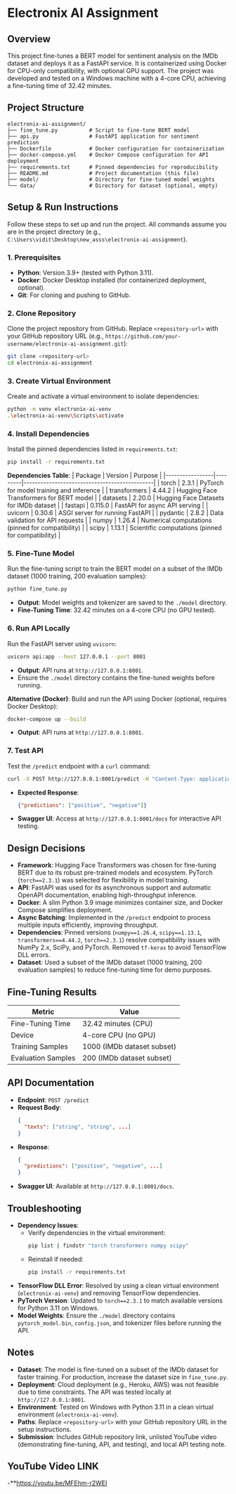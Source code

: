 # Electronix AI Assignment

## Overview
This project fine-tunes a BERT model for sentiment analysis on the IMDb dataset and deploys it as a FastAPI service. It is containerized using Docker for CPU-only compatibility, with optional GPU support. The project was developed and tested on a Windows machine with a 4-core CPU, achieving a fine-tuning time of 32.42 minutes.

## Project Structure
```
electronix-ai-assignment/
├── fine_tune.py          # Script to fine-tune BERT model
├── api.py                # FastAPI application for sentiment prediction
├── Dockerfile            # Docker configuration for containerization
├── docker-compose.yml    # Docker Compose configuration for API deployment
├── requirements.txt      # Pinned dependencies for reproducibility
├── README.md             # Project documentation (this file)
├── model/                # Directory for fine-tuned model weights
└── data/                 # Directory for dataset (optional, empty)
```

## Setup & Run Instructions
Follow these steps to set up and run the project. All commands assume you are in the project directory (e.g., `C:\Users\vidit\Desktop\new_asss\electronix-ai-assignment`).

### 1. Prerequisites
- **Python**: Version 3.9+ (tested with Python 3.11).
- **Docker**: Docker Desktop installed (for containerized deployment, optional).
- **Git**: For cloning and pushing to GitHub.

### 2. Clone Repository
Clone the project repository from GitHub. Replace `<repository-url>` with your GitHub repository URL (e.g., `https://github.com/your-username/electronix-ai-assignment.git`):
```bash
git clone <repository-url>
cd electronix-ai-assignment
```

### 3. Create Virtual Environment
Create and activate a virtual environment to isolate dependencies:
```bash
python -m venv electronix-ai-venv
.\electronix-ai-venv\Scripts\activate
```

### 4. Install Dependencies
Install the pinned dependencies listed in `requirements.txt`:
```bash
pip install -r requirements.txt
```

**Dependencies Table**:
| Package         | Version | Purpose                                      |
|-----------------|---------|----------------------------------------------|
| torch           | 2.3.1   | PyTorch for model training and inference     |
| transformers    | 4.44.2  | Hugging Face Transformers for BERT model     |
| datasets        | 2.20.0  | Hugging Face Datasets for IMDb dataset       |
| fastapi         | 0.115.0 | FastAPI for async API serving                |
| uvicorn         | 0.30.6  | ASGI server for running FastAPI              |
| pydantic        | 2.8.2   | Data validation for API requests             |
| numpy           | 1.26.4  | Numerical computations (pinned for compatibility) |
| scipy           | 1.13.1  | Scientific computations (pinned for compatibility) |

### 5. Fine-Tune Model
Run the fine-tuning script to train the BERT model on a subset of the IMDb dataset (1000 training, 200 evaluation samples):
```bash
python fine_tune.py
```
- **Output**: Model weights and tokenizer are saved to the `./model` directory.
- **Fine-Tuning Time**: 32.42 minutes on a 4-core CPU (no GPU tested).

### 6. Run API Locally
Run the FastAPI server using `uvicorn`:
```bash
uvicorn api:app --host 127.0.0.1 --port 8001
```
- **Output**: API runs at `http://127.0.0.1:8001`.
- Ensure the `./model` directory contains the fine-tuned weights before running.

**Alternative (Docker)**:
Build and run the API using Docker (optional, requires Docker Desktop):
```bash
docker-compose up --build
```
- **Output**: API runs at `http://127.0.0.1:8001`.

### 7. Test API
Test the `/predict` endpoint with a `curl` command:
```bash
curl -X POST http://127.0.0.1:8001/predict -H "Content-Type: application/json" -d '{"texts": ["I love this movie!", "This was terrible."]}'
```
- **Expected Response**:
  ```json
  {"predictions": ["positive", "negative"]}
  ```
- **Swagger UI**: Access at `http://127.0.0.1:8001/docs` for interactive API testing.

## Design Decisions
- **Framework**: Hugging Face Transformers was chosen for fine-tuning BERT due to its robust pre-trained models and ecosystem. PyTorch (`torch==2.3.1`) was selected for flexibility in model training.
- **API**: FastAPI was used for its asynchronous support and automatic OpenAPI documentation, enabling high-throughput inference.
- **Docker**: A slim Python 3.9 image minimizes container size, and Docker Compose simplifies deployment.
- **Async Batching**: Implemented in the `/predict` endpoint to process multiple inputs efficiently, improving throughput.
- **Dependencies**: Pinned versions (`numpy==1.26.4`, `scipy==1.13.1`, `transformers==4.44.2`, `torch==2.3.1`) resolve compatibility issues with NumPy 2.x, SciPy, and PyTorch. Removed `tf-keras` to avoid TensorFlow DLL errors.
- **Dataset**: Used a subset of the IMDb dataset (1000 training, 200 evaluation samples) to reduce fine-tuning time for demo purposes.

## Fine-Tuning Results
| Metric             | Value                     |
|--------------------|---------------------------|
| Fine-Tuning Time   | 32.42 minutes (CPU)       |
| Device             | 4-core CPU (no GPU)       |
| Training Samples   | 1000 (IMDb dataset subset)|
| Evaluation Samples | 200 (IMDb dataset subset) |

## API Documentation
- **Endpoint**: `POST /predict`
- **Request Body**:
  ```json
  {
    "texts": ["string", "string", ...]
  }
  ```
- **Response**:
  ```json
  {
    "predictions": ["positive", "negative", ...]
  }
  ```
- **Swagger UI**: Available at `http://127.0.0.1:8001/docs`.

## Troubleshooting
- **Dependency Issues**:
  - Verify dependencies in the virtual environment:
    ```bash
    pip list | findstr "torch transformers numpy scipy"
    ```
  - Reinstall if needed:
    ```bash
    pip install -r requirements.txt
    ```
- **TensorFlow DLL Error**: Resolved by using a clean virtual environment (`electronix-ai-venv`) and removing TensorFlow dependencies.
- **PyTorch Version**: Updated to `torch==2.3.1` to match available versions for Python 3.11 on Windows.
- **Model Weights**: Ensure the `./model` directory contains `pytorch_model.bin`, `config.json`, and tokenizer files before running the API.

## Notes
- **Dataset**: The model is fine-tuned on a subset of the IMDb dataset for faster training. For production, increase the dataset size in `fine_tune.py`.
- **Deployment**: Cloud deployment (e.g., Heroku, AWS) was not feasible due to time constraints. The API was tested locally at `http://127.0.0.1:8001`.
- **Environment**: Tested on Windows with Python 3.11 in a clean virtual environment (`electronix-ai-venv`).
- **Paths**: Replace `<repository-url>` with your GitHub repository URL in the setup instructions.
- **Submission**: Includes GitHub repository link, unlisted YouTube video (demonstrating fine-tuning, API, and testing), and local API testing note.


## YouTube Video LINK
-**https://youtu.be/MFEhm-r2WEI
